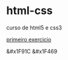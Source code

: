 # html-css
 curso de html5 e css3

<a href=https://vitorsaravia.github.io/html-css/exercicios/ex001 target="_blank">primeiro exercicio
</a>

&#x1F91C &#x1F469